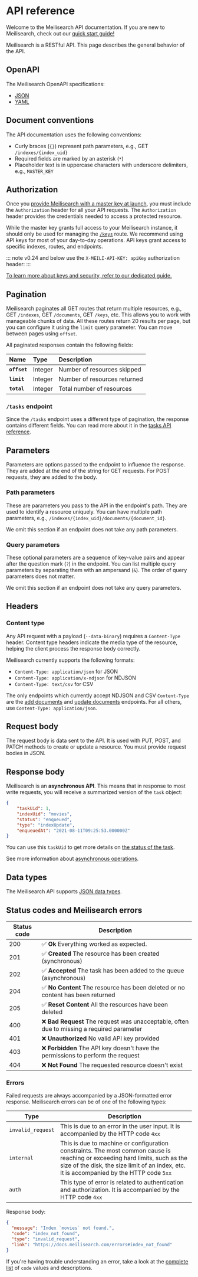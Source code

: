 # API reference

Welcome to the Meilisearch API documentation. If you are new to Meilisearch, check out our [quick start guide!](/learn/getting_started/quick_start.md)

Meilisearch is a RESTful API. This page describes the general behavior of the API.

## OpenAPI

The Meilisearch OpenAPI specifications:

- [JSON](https://bump.sh/doc/meilisearch.json)
- [YAML](https://bump.sh/doc/meilisearch.yaml)

## Document conventions

The API documentation uses the following conventions:

- Curly braces (`{}`) represent path parameters, e.g., GET `/indexes/{index_uid}`
- Required fields are marked by an asterisk (`*`)
- Placeholder text is in uppercase characters with underscore delimiters, e.g., `MASTER_KEY`

## Authorization

Once you [provide Meilisearch with a master key at launch](/learn/security/master_api_keys.md#protecting-a-meilisearch-instance), you must include the `Authorization` header for all your API requests. The `Authorization` header provides the credentials needed to access a protected resource.

<CodeSamples id="authorization_header_1" />

While the master key grants full access to your Meilisearch instance, it should only be used for managing the [`/keys`](/reference/api/keys.md) route. We recommend using API keys for most of your day-to-day operations. API keys grant access to specific indexes, routes, and endpoints.

::: note
 v0.24 and below use the `X-MEILI-API-KEY: apiKey` authorization header:
<CodeSamples id="updating_guide_check_version_old_authorization_header" />
:::

[To learn more about keys and security, refer to our dedicated guide.](/learn/security/master_api_keys.md)

## Pagination

Meilisearch paginates all GET routes that return multiple resources, e.g., GET `/indexes`, GET `/documents`, GET `/keys`, etc. This allows you to work with manageable chunks of data. All these routes return 20 results per page, but you can configure it using the `limit` query parameter. You can move between pages using `offset`.

All paginated responses contain the following fields:

| Name         | Type    | Description                  |
| :----------- | :------ | :--------------------------- |
| **`offset`** | Integer | Number of resources skipped  |
| **`limit`**  | Integer | Number of resources returned |
| **`total`**  | Integer | Total number of resources    |

### `/tasks` endpoint

Since the `/tasks` endpoint uses a different type of pagination, the response contains different fields. You can read more about it in the [tasks API reference](/reference/api/tasks.md#get-tasks).

## Parameters

Parameters are options passed to the endpoint to influence the response. They are added at the end of the string for GET requests. For POST requests, they are added to the body.

### Path parameters

These are parameters you pass to the API in the endpoint's path. They are used to identify a resource uniquely. You can have multiple path parameters, e.g., `/indexes/{index_uid}/documents/{document_id}`.

We omit this section if an endpoint does not take any path parameters.

### Query parameters

These optional parameters are a sequence of key-value pairs and appear after the question mark (`?`) in the endpoint. You can list multiple query parameters by separating them with an ampersand (`&`). The order of query parameters does not matter.

We omit this section if an endpoint does not take any query parameters.

## Headers

### Content type

Any API request with a payload (`--data-binary`) requires a `Content-Type` header. Content type headers indicate the media type of the resource, helping the client process the response body correctly.

Meilisearch currently supports the following formats:

- `Content-Type: application/json` for JSON
- `Content-Type: application/x-ndjson` for NDJSON
- `Content-Type: text/csv` for CSV

The only endpoints which currently accept NDJSON and CSV `Content-Type` are the [add documents](/reference/api/documents.md#add-or-replace-documents) and [update documents](/reference/api/documents.md#add-or-update-documents) endpoints. For all others, use `Content-Type: application/json`.

## Request body

The request body is data sent to the API. It is used with PUT, POST, and PATCH methods to create or update a resource. You must provide request bodies in JSON.

## Response body

Meilisearch is an **asynchronous API**. This means that in response to most write requests, you will receive a summarized version of the `task` object:

```json
{
    "taskUid": 1,
    "indexUid": "movies",
    "status": "enqueued",
    "type": "indexUpdate",
    "enqueuedAt": "2021-08-11T09:25:53.000000Z"
}
```

You can use this `taskUid` to get more details on [the status of the task](/reference/api/tasks.md#get-one-task).

See more information about [asynchronous operations](/learn/advanced/asynchronous_operations.md).

## Data types

The Meilisearch API supports [JSON data types](https://www.w3schools.com/js/js_json_datatypes.asp).

## Status codes and Meilisearch errors

| Status code | Description                                                                                |
| ----------- | ------------------------------------------------------------------------------------------ |
| 200         | ✅ **Ok** Everything worked as expected.                                                   |
| 201         | ✅ **Created** The resource has been created (synchronous)                                 |
| 202         | ✅  **Accepted** The task has been added to the queue (asynchronous)                       |
| 204         | ✅ **No Content** The resource has been deleted or no content has been returned            |
| 205         | ✅ **Reset Content** All the resources have been deleted                                   |
| 400         | ❌ **Bad Request** The request was unacceptable, often due to missing a required parameter |
| 401         | ❌ **Unauthorized** No valid API key provided                                              |
| 403         | ❌ **Forbidden** The API key doesn't have the permissions to perform the request           |
| 404         | ❌ **Not Found** The requested resource doesn't exist                                      |

### Errors

Failed requests are always accompanied by a JSON-formatted error response. Meilisearch errors can be of one of the following types:

| Type              | Description                                                                                                                                                                                                              |
| ----------------- | ------------------------------------------------------------------------------------------------------------------------------------------------------------------------------------------------------------------------ |
| `invalid_request` | This is due to an error in the user input. It is accompanied by the HTTP code `4xx`                                                                                                                                      |
| `internal`        | This is due to machine or configuration constraints. The most common cause is reaching or exceeding hard limits, such as the size of the disk, the size limit of an index, etc. It is accompanied by the HTTP code `5xx` |
| `auth`            | This type of error is related to authentication and authorization. It is accompanied by the HTTP code `4xx`                                                                                                              |

Response body:

```json
{
  "message": "Index `movies` not found.",
  "code": "index_not_found",
  "type": "invalid_request",
  "link": "https://docs.meilisearch.com/errors#index_not_found"
}
```

If you're having trouble understanding an error, take a look at the [complete list](/reference/api/error_codes.md) of `code` values and descriptions.
